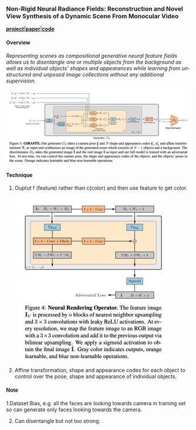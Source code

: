 ### Non-Rigid Neural Radiance Fields: Reconstruction and Novel View Synthesis of a Dynamic Scene From Monocular Video

[**project**](https://m-niemeyer.github.io/project-pages/giraffe/index.html)|[**paper**](http://www.cvlibs.net/publications/Niemeyer2021CVPR.pdf)[|**code**](https://github.com/autonomousvision/giraffe)

#### **Overview**

*Representing scenes as compositional generative neural feature fields allows us to disentangle one or multiple objects from the background as well as individual objects’ shapes and appearances while learning from un- structured and unposed image collections without any additional supervision.*

<img src="img/giraffe1.png" style="zoom:50%;" />

#### **Technique**

1. Ouptut f (feature) rather than c(color) and then use feature to get color.

   <img src="img/giraffe2.png" style="zoom:50%;" />

2. Affine transformation, shape and appearance codes for each object to control over the pose, shape and appearance of individual objects.

#### **Note**

1.Dataset Bias, e.g. all the faces are looking towards camera in training set so can generate only faces looking towards the camera.

2. Can disentangle but not too strong.

